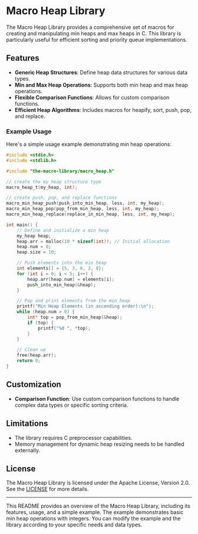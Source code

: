 # Macro Heap Library

The Macro Heap Library provides a comprehensive set of macros for creating and manipulating min heaps and max heaps in C. This library is particularly useful for efficient sorting and priority queue implementations.

## Features

- **Generic Heap Structures**: Define heap data structures for various data types.
- **Min and Max Heap Operations**: Supports both min heap and max heap operations.
- **Flexible Comparison Functions**: Allows for custom comparison functions.
- **Efficient Heap Algorithms**: Includes macros for heapify, sort, push, pop, and replace.

### Example Usage

Here's a simple usage example demonstrating min heap operations:

```c
#include <stdio.h>
#include <stdlib.h>

#include "the-macro-library/macro_heap.h"

// create the my_heap structure type
macro_heap_t(my_heap, int);

// create push, pop, and replace functions
macro_min_heap_push(push_into_min_heap, less, int, my_heap);
macro_min_heap_pop(pop_from_min_heap, less, int, my_heap);
macro_min_heap_replace(replace_in_min_heap, less, int, my_heap);

int main() {
    // Define and initialize a min heap
    my_heap heap;
    heap.arr = malloc(10 * sizeof(int)); // Initial allocation
    heap.num = 0;
    heap.size = 10;

    // Push elements into the min heap
    int elements[] = {5, 3, 6, 2, 8};
    for (int i = 0; i < 5; i++) {
        heap.arr[heap.num] = elements[i];
        push_into_min_heap(&heap);
    }

    // Pop and print elements from the min heap
    printf("Min Heap Elements (in ascending order):\n");
    while (heap.num > 0) {
        int* top = pop_from_min_heap(&heap);
        if (top) {
            printf("%d ", *top);
        }
    }

    // Clean up
    free(heap.arr);
    return 0;
}
```

## Customization

- **Comparison Function**: Use custom comparison functions to handle complex data types or specific sorting criteria.

## Limitations

- The library requires C preprocessor capabilities.
- Memory management for dynamic heap resizing needs to be handled externally.

## License

The Macro Heap Library is licensed under the Apache License, Version 2.0. See the [LICENSE](http://www.apache.org/licenses/LICENSE-2.0) for more details.

---

This README provides an overview of the Macro Heap Library, including its features, usage, and a simple example. The example demonstrates basic min heap operations with integers. You can modify the example and the library according to your specific needs and data types.
